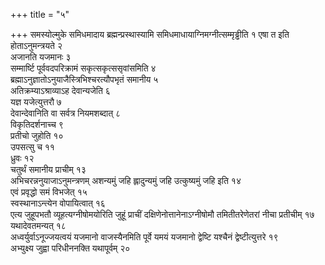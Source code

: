 +++
title = "५"

+++
समस्योल्मुके समिधमादाय ब्रह्मन्प्रस्थास्यामि समिधमाधायाग्निमग्नीत्सम्मृड्ढीति १ एषा त इति होताऽनुमन्त्रयते २  
अजानति यजमानः ३  
सम्मार्ष्टि पूर्ववदपरिक्रामं सकृत्सकृत्ससृवांसमिति ४  
ब्रह्माऽनुज्ञातोऽनुयाजैस्त्रिभिश्चरत्यौपभृतं समानीय ५  
अतिक्रम्याऽश्राव्याऽह देवान्यजेति ६  
यज्ञ यजेत्युत्तरौ ७  
देवान्देवानिति वा सर्वत्र नियमशब्दात् ८  
विकृतिदर्शनाच्च ९  
प्रतीचो जुहोति १०  
उपसत्सु च ११  
ध्रुवः १२  
चतुर्थं समानीय प्राचीम् १३  
अभिचरन्ननुयाजाऽनुमन्त्रणम् अशन्यमुं जहि ह्लादुन्यमुं जहि उत्कुष्यमुं जहि इति १४  
एवं प्रवृद्धो समं विभजेत् १५  
स्वस्थानाऽन्त्येन वोपायित्वात् १६  
एत्य जुहूपभतौ व्यूहत्यग्नीषोमयोरिति जुहूं प्राचीं दक्षिणेनोत्तानेनाऽग्नीषोमौ तमितीतरेणेतरां नीचा प्रतीचीम् १७  
यथादेवतमन्यत् १८  
अध्वर्युर्वाऽनूज्जयत्वयं यजमानो वाजस्यैनमिति पूर्वे यमयं यजमानो द्वेष्टि यश्चैनं द्वेष्टीत्युत्तरे १९  
अभ्युक्ष्य जुह्वा परिधीननक्ति यथापूर्वम् २०  
